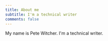 ```yaml
---
title: About me
subtitle: I'm a technical writer
comments: false
---
```


My name is Pete Witcher. I'm a technical writer.
